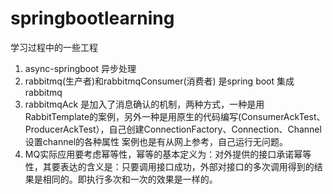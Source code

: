 # springbootlearning
学习过程中的一些工程
1. async-springboot 异步处理
2. rabbitmq(生产者)和rabbitmqConsumer(消费者) 是spring boot 集成rabbitmq
3. rabbitmqAck 是加入了消息确认的机制，两种方式，一种是用RabbitTemplate的案例，另外一种是用原生的代码编写(ConsumerAckTest、ProducerAckTest），自己创建ConnectionFactory、Connection、Channel设置channel的各种属性 
案例也是有从网上参考，自己运行无问题。
4. MQ实际应用要考虑幂等性，幂等的基本定义为：对外提供的接口承诺幂等性，其要表达的含义是：只要调用接口成功，外部对接口的多次调用得到的结果是相同的。即执行多次和一次的效果是一样的。
